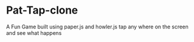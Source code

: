 # Pat-Tap-clone
A Fun Game built using paper.js and howler.js
tap any where on the screen and see what happens
